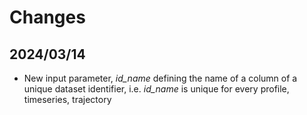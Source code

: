 # Changes

## 2024/03/14

- New input parameter, *id_name* defining the name of a column of a
  unique dataset identifier, i.e. *id_name* is unique for every profile, timeseries, trajectory
  
